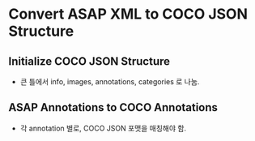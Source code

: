 # Convert ASAP XML to COCO JSON Structure 


## Initialize COCO JSON Structure
- 큰 틀에서 info, images, annotations, categories 로 나눔.

## ASAP Annotations to COCO Annotations 
- 각 annotation 별로, COCO JSON 포맷을 매칭해야 함. 
